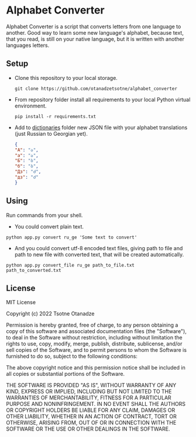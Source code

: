 # Alphabet Converter

Alphabet Converter is a script that converts letters from one language to another.
Good way to learn some new language's alphabet, because text, that you read,
is still on your native language, but it is written with another languages letters.

## Setup

* Clone this repository  to your local storage.
    ```commandline
    git clone https://github.com/otanadzetsotne/alphabet_converter
    ```
* From repository folder install all requirements
  to your local Python virtual environment.
  ```commandline
  pip install -r requirements.txt
  ```
* Add to [dictionaries](./dictionaries/) folder new JSON file with your
  alphabet translations (just Russian to Georgian yet).
  ```json
  {
  "А": "ა",
  "а": "ა",
  "Б": "ბ",
  "б": "ბ",
  "Дз": "ძ",
  "дз": "ძ"
  }
  ```
  
## Using

Run commands from your shell.

* You could convert plain text.

```commandline
python app.py convert ru_ge 'Some text to convert'
```

* And you could convert utf-8 encoded text files, giving path to file and 
path to new file with converted text, that will be created automatically.

```commandline
python app.py convert_file ru_ge path_to_file.txt path_to_converted.txt
```

## License

MIT License

Copyright (c) 2022 Tsotne Otanadze

Permission is hereby granted, free of charge, to any person obtaining a copy
of this software and associated documentation files (the "Software"), to deal
in the Software without restriction, including without limitation the rights
to use, copy, modify, merge, publish, distribute, sublicense, and/or sell
copies of the Software, and to permit persons to whom the Software is
furnished to do so, subject to the following conditions:

The above copyright notice and this permission notice shall be included in all
copies or substantial portions of the Software.

THE SOFTWARE IS PROVIDED "AS IS", WITHOUT WARRANTY OF ANY KIND, EXPRESS OR
IMPLIED, INCLUDING BUT NOT LIMITED TO THE WARRANTIES OF MERCHANTABILITY,
FITNESS FOR A PARTICULAR PURPOSE AND NONINFRINGEMENT. IN NO EVENT SHALL THE
AUTHORS OR COPYRIGHT HOLDERS BE LIABLE FOR ANY CLAIM, DAMAGES OR OTHER
LIABILITY, WHETHER IN AN ACTION OF CONTRACT, TORT OR OTHERWISE, ARISING FROM,
OUT OF OR IN CONNECTION WITH THE SOFTWARE OR THE USE OR OTHER DEALINGS IN THE
SOFTWARE.

